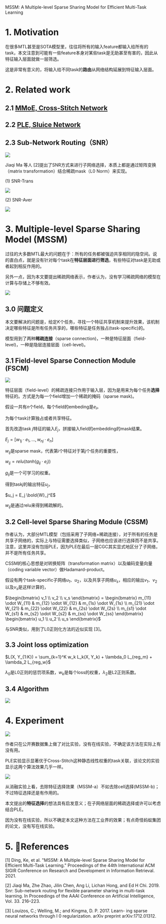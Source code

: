 MSSM: A Multiple-level Sparse Sharing Model for Efficient Multi-Task Learning

# 1. Motivation

在很多MTL甚至是SOTA模型里，往往将所有的输入feature都输入给所有的task，本文注意到可能有一些feature本身对某些task是无助甚至有害的，因此从特征输入层面就做一层筛选。

这是非常有意义的，将输入给不同task的**路由**从网络结构延展到特征输入层面。

# 2. Related work

## 2.1 [MMoE, Cross-Stitch Network](https://www.jianshu.com/p/3f59537f5af3)

## 2.2 [PLE, Sluice Network](https://www.jianshu.com/p/809debd39640)

## 2.3 Sub-Network Routing（SNR）

<img src='images/mssm_ref_snr.jpg'>

Jiaqi Ma 等人 [2]提出了SNR方式来进行子网络选择，本质上都是通过矩阵变换（matrix transformation）结合稀疏mask（L0 Norm）来实现。

(1) SNR-Trans

<img src='images/mssm_ref_snr_trans.jpg'>

(2) SNR-Aver

<img src='images/mssm_ref_snr_aver.jpg'>

# 3. Multiple-level Sparse Sharing Model (MSSM)

过往的大多数MTL最大的问题在于：所有的任务都被强迫共享相同的隐空间。说的直白点，就是没有针对每个task在**特征层面进行筛选**，有些特征对task是无助或者起到相反作用的。

另外一点，因为本文要提出稀疏网络表示，作者认为，没有学习稀疏网络的模型在计算与存储上不够有效。

<img src='images/mssm.jpg'>

## 3.0 问题定义

本文要解决的问题是，给定$K$个任务，寻找一个特征共享机制来提升效果，该机制决定哪些特征是所有任务共享的，哪些特征是任务独占(task-specific)的。

模型用到了两种**稀疏连接**（sparse connection)，一种是特征层面（field-level)，一种是隐层连接层面（cell-level)。

## 3.1 Field-level Sparse Connection Module (FSCM)

<img src='images/mssm_fscm_cssm.jpg'>

特征层面（field-level）的稀疏连接只作用于输入层，因为是用来为每个任务**选择**特征的。方式是为每一个field增加一个稀疏的掩码（sparse mask)。

假设一共有$n$个field，每个field的embeding是$e_i$。

为每个task计算独占或者共享特征。

首先改造task $j$特征的输入$E_j$，拼接输入field的embedding的mask结果。

$E_j = [w_{1j} \cdot e_1, ..., w_{nj} \cdot e_n]$

$w_{ij}$是sparse mask，代表第$i$个特征对于第$j$个任务的重要性，

$w_{ij} = relu(tanh(g_{ij} \cdot e_i))$

$g_{ij}$是一个可学习的权重。

得到task$j$的输出特征$u_j$，

$u_j = E_j \bold{W}_j^E$

$w_{ij}$是通过relu来得到稀疏解的。

## 3.2 Cell-level Sparse Sharing Module (CSSM)

作者认为，大部分MTL模型（包括采用了子网络+稀疏连接），对于所有的任务是共享子网络的，实际上与特征需要选择类似，子网络也应该进行选择而不是共享。注意，这里并没有包括PLE，因为PLE在最后一层CGC其实显式地区分了子网络，并不是所有任务共享。

CSSM的核心思想是对转换矩阵（transformation matrix）以及编码变量向量（coding variable vector）做Hadamard-product。

假设有两个task-specific子网络$u_1$、$u_2$，以及共享子网络$u_s$，相应的输出$v_1$、$v_2$以及$v_s$是这样计算的，

$\begin{bmatrix} v_1 \\ v_2 \\ v_s \end{bmatrix} =
\begin{bmatrix} 
m_{11} \odot W_{11} & m_{12} \odot W_{12} & m_{1s} \odot W_{1s} \\
m_{21} \odot W_{21} & m_{22} \odot W_{22} & m_{2s} \odot W_{2s} \\
m_{s1} \odot W_{s1} & m_{s2} \odot W_{s2} & m_{ss} \odot W_{ss} \end{bmatrix}
\begin{bmatrix} u_1 \\ u_2 \\ u_s \end{bmatrix}$

与SNR类似，用到了L0正则化方法的近似实现 [3]。

## 3.3 Joint loss optimization

$L(X, Y_{1:K}) = \sum_{k=1}^K w_k L_k(X, Y_k) + \lambda_0 L_{reg_m} + \lambda_2 L_{reg_w}$

$\lambda_0$是L0正则的惩罚项系数，$w_k$是每个loss的权重，$\lambda_2$是L2正则系数。

## 3.4 Algorithm

<img src='images/mssm_algorithm.jpg'>

# 4. Experiment

<img src='images/mssm_result_offline.jpg'>

作者只在公开赛数据集上做了对比实验，没有在线实验，不确定该方法在实际上有没有用。

PLE实验显示显著优于Cross-Stitch这种静态线性权重的task关联，该论文的实验显示这两个算法效果几乎一样。

<img src='images/mssm_result_ablation.jpg'>

从消融实验上看，去除特征选择效果（MSSM-a）不如去除cell选择(MSSM-b)；不过特征选择还是有作用的。

本文提出的**特征选择**的想法具有启发意义；在子网络层面的稀疏选择或许可以考虑结合PLE。

因为没有在线实验，所以不确定本文这种方法在工业界的效果；有点奇怪蚂蚁集团的论文，没有写在线实验。

# 5. References

[1] Ding, Ke, et al. "MSSM: A Multiple-level Sparse Sharing Model for Efficient Multi-Task Learning." Proceedings of the 44th International ACM SIGIR Conference on Research and Development in Information Retrieval. 2021.

[2] Jiaqi Ma, Zhe Zhao, Jilin Chen, Ang Li, Lichan Hong, and Ed H Chi. 2019. Snr: Sub-network routing for flexible parameter sharing in multi-task learning. In Proceedings of the AAAI Conference on Artificial Intelligence, Vol. 33. 216–223.

[3] Louizos, C.; Welling, M.; and Kingma, D. P. 2017. Learn- ing sparse neural networks through l 0 regularization. arXiv preprint arXiv:1712.01312.
